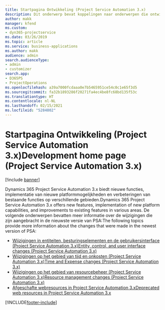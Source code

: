 ```yaml
---
title: Startpagina Ontwikkeling (Project Service Automation 3.x)
description: Dit onderwerp bevat koppelingen naar onderwerpen die ontwikkelingsinformatie bieden voor Dynamics 365 Project Service Automation (PSA) versie 3.x.
author: makk
manager: kfend
ms.custom:
- dyn365-projectservice
ms.date: 03/26/2019
ms.topic: article
ms.service: business-applications
ms.author: makk
audience: admin
search.audienceType:
- admin
- customizer
search.app:
- D365PS
- ProjectOperations
ms.openlocfilehash: a39a7000fcdaaa0e7b5465951ce54c0c1e65f3d5
ms.sourcegitcommit: fa32b1893286f20271fa4ec4be8fc68bd135f53c
ms.translationtype: HT
ms.contentlocale: nl-NL
ms.lasthandoff: 02/15/2021
ms.locfileid: "5284802"
---
```

# <a name="development-home-page-project-service-automation-3x"></a><span data-ttu-id="10413-103">Startpagina Ontwikkeling (Project Service Automation 3.x)</span><span class="sxs-lookup"><span data-stu-id="10413-103">Development home page (Project Service Automation 3.x)</span></span>

[!include [banner](../../includes/psa-now-project-operations.md)]

<span data-ttu-id="10413-104">Dynamics 365 Project Service Automation 3.x biedt nieuwe functies, implementatie van nieuwe platformmogelijkheden en verbeteringen van bestaande functies op verschillende gebieden.</span><span class="sxs-lookup"><span data-stu-id="10413-104">Dynamics 365 Project Service Automation 3.x offers new features, implementation of new platform capabilities, and improvements to existing features in various areas.</span></span> <span data-ttu-id="10413-105">De volgende onderwerpen bevatten meer informatie over de wijzigingen die zijn aangebracht in de nieuwste versie van PSA:</span><span class="sxs-lookup"><span data-stu-id="10413-105">The following topics provide more information about the changes that were made in the newest version of PSA:</span></span>

- [<span data-ttu-id="10413-106">Wijzigingen in entiteiten, besturingselementen en de gebruikersinterface (Project Service Automation 3.x)</span><span class="sxs-lookup"><span data-stu-id="10413-106">Entity, control, and user interface changes (Project Service Automation 3.x)</span></span>](../developer-guides/entity-changes-v3.x.md)
- [<span data-ttu-id="10413-107">Wijzigingen op het gebied van tijd en onkosten (Project Service Automation 3.x)</span><span class="sxs-lookup"><span data-stu-id="10413-107">Time and Expense changes (Project Service Automation 3.x)</span></span>](../developer-guides/time-expense-changes-v3.x.md)
- [<span data-ttu-id="10413-108">Wijzigingen op het gebied van resourcebeheer (Project Service Automation 3.x)</span><span class="sxs-lookup"><span data-stu-id="10413-108">Resource management changes (Project Service Automation 3.x)</span></span>](../developer-guides/resource-management-changes-v3.x.md)
- [<span data-ttu-id="10413-109">Afgeschafte webresources in Project Service Automation 3.x</span><span class="sxs-lookup"><span data-stu-id="10413-109">Deprecated web resources in Project Service Automation 3.x</span></span>](../developer-guides/web-resources-deprecated-v3.x.md)


[!INCLUDE[footer-include](../../includes/footer-banner.md)]